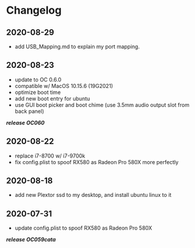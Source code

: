 # Changelog

## 2020-08-29
- add USB_Mapping.md to explain my port mapping.

## 2020-08-23
- update to OC 0.6.0
- compatible w/ MacOS 10.15.6 (19G2021)
- optimize boot time
- add new boot entry for ubuntu
- use GUI boot picker and boot chime (use 3.5mm audio output slot from back panel)

***release OC060***

## 2020-08-22
- replace i7-8700 w/ i7-9700k
- fix config.plist to spoof RX580 as Radeon Pro 580X more perfectly

## 2020-08-18
- add new Plextor ssd to my desktop, and install ubuntu linux to it

## 2020-07-31
- update config.plist to spoof RX580 as Radeon Pro 580X

***release OC059cata***